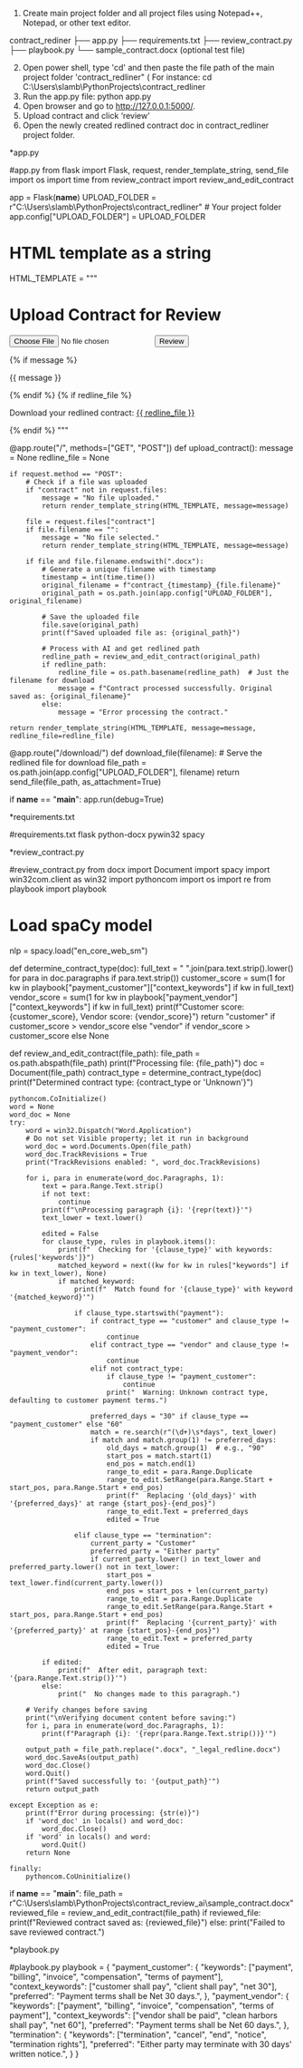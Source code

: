 1. Create main project folder and all project files using Notepad++, Notepad, or other text editor. 

contract_rediner
├── app.py
├── requirements.txt
├── review_contract.py
├── playbook.py
└── sample_contract.docx (optional test file)

2. Open power shell, type 'cd' and then paste the file path of the main project folder 'contract_redliner" (
   For instance: cd C:\Users\slamb\PythonProjects\contract_redliner
4. Run the app.py file:
   python app.py
5. Open browser and go to http://127.0.0.1:5000/.
6. Upload contract and click ‘review’
7. Open the newly created redlined contract doc in contract_redliner project folder.

*app.py

#app.py
from flask import Flask, request, render_template_string, send_file
import os
import time
from review_contract import review_and_edit_contract

app = Flask(__name__)
UPLOAD_FOLDER = r"C:\Users\slamb\PythonProjects\contract_redliner"  # Your project folder
app.config["UPLOAD_FOLDER"] = UPLOAD_FOLDER

# HTML template as a string
HTML_TEMPLATE = """
<!DOCTYPE html>
<html>
<head>
    <title>Upload Contract for Review</title>
</head>
<body>
    <h1>Upload Contract for Review</h1>
    <form method="post" enctype="multipart/form-data">
        <input type="file" name="contract" accept=".docx">
        <input type="submit" value="Review">
    </form>
    {% if message %}
        <p>{{ message }}</p>
    {% endif %}
    {% if redline_file %}
        <p>Download your redlined contract: <a href="/download/{{ redline_file }}">{{ redline_file }}</a></p>
    {% endif %}
</body>
</html>
"""

@app.route("/", methods=["GET", "POST"])
def upload_contract():
    message = None
    redline_file = None
    
    if request.method == "POST":
        # Check if a file was uploaded
        if "contract" not in request.files:
            message = "No file uploaded."
            return render_template_string(HTML_TEMPLATE, message=message)
        
        file = request.files["contract"]
        if file.filename == "":
            message = "No file selected."
            return render_template_string(HTML_TEMPLATE, message=message)
        
        if file and file.filename.endswith(".docx"):
            # Generate a unique filename with timestamp
            timestamp = int(time.time())
            original_filename = f"contract_{timestamp}_{file.filename}"
            original_path = os.path.join(app.config["UPLOAD_FOLDER"], original_filename)
            
            # Save the uploaded file
            file.save(original_path)
            print(f"Saved uploaded file as: {original_path}")
            
            # Process with AI and get redlined path
            redline_path = review_and_edit_contract(original_path)
            if redline_path:
                redline_file = os.path.basename(redline_path)  # Just the filename for download
                message = f"Contract processed successfully. Original saved as: {original_filename}"
            else:
                message = "Error processing the contract."
    
    return render_template_string(HTML_TEMPLATE, message=message, redline_file=redline_file)

@app.route("/download/<filename>")
def download_file(filename):
    # Serve the redlined file for download
    file_path = os.path.join(app.config["UPLOAD_FOLDER"], filename)
    return send_file(file_path, as_attachment=True)

if __name__ == "__main__":
    app.run(debug=True)  
    
*requirements.txt
  
#requirements.txt
flask
python-docx
pywin32
spacy


*review_contract.py

#review_contract.py
from docx import Document
import spacy
import win32com.client as win32
import pythoncom
import os
import re
from playbook import playbook

# Load spaCy model
nlp = spacy.load("en_core_web_sm")

def determine_contract_type(doc):
    full_text = " ".join(para.text.strip().lower() for para in doc.paragraphs if para.text.strip())
    customer_score = sum(1 for kw in playbook["payment_customer"]["context_keywords"] if kw in full_text)
    vendor_score = sum(1 for kw in playbook["payment_vendor"]["context_keywords"] if kw in full_text)
    print(f"Customer score: {customer_score}, Vendor score: {vendor_score}")
    return "customer" if customer_score > vendor_score else "vendor" if vendor_score > customer_score else None

def review_and_edit_contract(file_path):
    file_path = os.path.abspath(file_path)
    print(f"Processing file: {file_path}")
    doc = Document(file_path)
    contract_type = determine_contract_type(doc)
    print(f"Determined contract type: {contract_type or 'Unknown'}")

    pythoncom.CoInitialize()
    word = None
    word_doc = None
    try:
        word = win32.Dispatch("Word.Application")
        # Do not set Visible property; let it run in background
        word_doc = word.Documents.Open(file_path)
        word_doc.TrackRevisions = True
        print("TrackRevisions enabled: ", word_doc.TrackRevisions)

        for i, para in enumerate(word_doc.Paragraphs, 1):
            text = para.Range.Text.strip()
            if not text:
                continue
            print(f"\nProcessing paragraph {i}: '{repr(text)}'")
            text_lower = text.lower()

            edited = False
            for clause_type, rules in playbook.items():
                print(f"  Checking for '{clause_type}' with keywords: {rules['keywords']}")
                matched_keyword = next((kw for kw in rules["keywords"] if kw in text_lower), None)
                if matched_keyword:
                    print(f"  Match found for '{clause_type}' with keyword '{matched_keyword}'")

                    if clause_type.startswith("payment"):
                        if contract_type == "customer" and clause_type != "payment_customer":
                            continue
                        elif contract_type == "vendor" and clause_type != "payment_vendor":
                            continue
                        elif not contract_type:
                            if clause_type != "payment_customer":
                                continue
                            print("  Warning: Unknown contract type, defaulting to customer payment terms.")

                        preferred_days = "30" if clause_type == "payment_customer" else "60"
                        match = re.search(r"(\d+)\s*days", text_lower)
                        if match and match.group(1) != preferred_days:
                            old_days = match.group(1)  # e.g., "90"
                            start_pos = match.start(1)
                            end_pos = match.end(1)
                            range_to_edit = para.Range.Duplicate
                            range_to_edit.SetRange(para.Range.Start + start_pos, para.Range.Start + end_pos)
                            print(f"  Replacing '{old_days}' with '{preferred_days}' at range {start_pos}-{end_pos}")
                            range_to_edit.Text = preferred_days
                            edited = True

                    elif clause_type == "termination":
                        current_party = "Customer"
                        preferred_party = "Either party"
                        if current_party.lower() in text_lower and preferred_party.lower() not in text_lower:
                            start_pos = text_lower.find(current_party.lower())
                            end_pos = start_pos + len(current_party)
                            range_to_edit = para.Range.Duplicate
                            range_to_edit.SetRange(para.Range.Start + start_pos, para.Range.Start + end_pos)
                            print(f"  Replacing '{current_party}' with '{preferred_party}' at range {start_pos}-{end_pos}")
                            range_to_edit.Text = preferred_party
                            edited = True

            if edited:
                print(f"  After edit, paragraph text: '{para.Range.Text.strip()}'")
            else:
                print("  No changes made to this paragraph.")

        # Verify changes before saving
        print("\nVerifying document content before saving:")
        for i, para in enumerate(word_doc.Paragraphs, 1):
            print(f"Paragraph {i}: '{repr(para.Range.Text.strip())}'")

        output_path = file_path.replace(".docx", "_legal_redline.docx")
        word_doc.SaveAs(output_path)
        word_doc.Close()
        word.Quit()
        print(f"Saved successfully to: '{output_path}'")
        return output_path

    except Exception as e:
        print(f"Error during processing: {str(e)}")
        if 'word_doc' in locals() and word_doc:
            word_doc.Close()
        if 'word' in locals() and word:
            word.Quit()
        return None

    finally:
        pythoncom.CoUninitialize()

if __name__ == "__main__":
    file_path = r"C:\Users\slamb\PythonProjects\contract_review_ai\sample_contract.docx"
    reviewed_file = review_and_edit_contract(file_path)
    if reviewed_file:
        print(f"Reviewed contract saved as: {reviewed_file}")
    else:
        print("Failed to save reviewed contract.")

*playbook.py

#playbook.py
playbook = {
    "payment_customer": {
        "keywords": ["payment", "billing", "invoice", "compensation", "terms of payment"],
        "context_keywords": ["customer shall pay", "client shall pay", "net 30"],
        "preferred": "Payment terms shall be Net 30 days.",
    },
    "payment_vendor": {
        "keywords": ["payment", "billing", "invoice", "compensation", "terms of payment"],
        "context_keywords": ["vendor shall be paid", "clean harbors shall pay", "net 60"],
        "preferred": "Payment terms shall be Net 60 days.",
    },
    "termination": {
        "keywords": ["termination", "cancel", "end", "notice", "termination rights"],
        "preferred": "Either party may terminate with 30 days' written notice.",
    }
}
        
